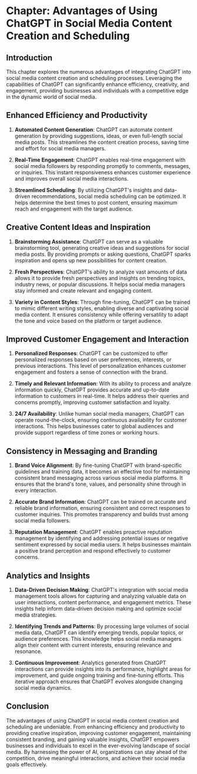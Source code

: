 Chapter: Advantages of Using ChatGPT in Social Media Content Creation and Scheduling
====================================================================================

Introduction
------------

This chapter explores the numerous advantages of integrating ChatGPT into social media content creation and scheduling processes. Leveraging the capabilities of ChatGPT can significantly enhance efficiency, creativity, and engagement, providing businesses and individuals with a competitive edge in the dynamic world of social media.

Enhanced Efficiency and Productivity
------------------------------------

1. **Automated Content Generation**: ChatGPT can automate content generation by providing suggestions, ideas, or even full-length social media posts. This streamlines the content creation process, saving time and effort for social media managers.

2. **Real-Time Engagement**: ChatGPT enables real-time engagement with social media followers by responding promptly to comments, messages, or inquiries. This instant responsiveness enhances customer experience and improves overall social media interactions.

3. **Streamlined Scheduling**: By utilizing ChatGPT's insights and data-driven recommendations, social media scheduling can be optimized. It helps determine the best times to post content, ensuring maximum reach and engagement with the target audience.

Creative Content Ideas and Inspiration
--------------------------------------

1. **Brainstorming Assistance**: ChatGPT can serve as a valuable brainstorming tool, generating creative ideas and suggestions for social media posts. By providing prompts or asking questions, ChatGPT sparks inspiration and opens up new possibilities for content creation.

2. **Fresh Perspectives**: ChatGPT's ability to analyze vast amounts of data allows it to provide fresh perspectives and insights on trending topics, industry news, or popular discussions. It helps social media managers stay informed and create relevant and engaging content.

3. **Variety in Content Styles**: Through fine-tuning, ChatGPT can be trained to mimic different writing styles, enabling diverse and captivating social media content. It ensures consistency while offering versatility to adapt the tone and voice based on the platform or target audience.

Improved Customer Engagement and Interaction
--------------------------------------------

1. **Personalized Responses**: ChatGPT can be customized to offer personalized responses based on user preferences, interests, or previous interactions. This level of personalization enhances customer engagement and fosters a sense of connection with the brand.

2. **Timely and Relevant Information**: With its ability to process and analyze information quickly, ChatGPT provides accurate and up-to-date information to customers in real-time. It helps address their queries and concerns promptly, improving customer satisfaction and loyalty.

3. **24/7 Availability**: Unlike human social media managers, ChatGPT can operate round-the-clock, ensuring continuous availability for customer interactions. This helps businesses cater to global audiences and provide support regardless of time zones or working hours.

Consistency in Messaging and Branding
-------------------------------------

1. **Brand Voice Alignment**: By fine-tuning ChatGPT with brand-specific guidelines and training data, it becomes an effective tool for maintaining consistent brand messaging across various social media platforms. It ensures that the brand's tone, values, and personality shine through in every interaction.

2. **Accurate Brand Information**: ChatGPT can be trained on accurate and reliable brand information, ensuring consistent and correct responses to customer inquiries. This promotes transparency and builds trust among social media followers.

3. **Reputation Management**: ChatGPT enables proactive reputation management by identifying and addressing potential issues or negative sentiment expressed by social media users. It helps businesses maintain a positive brand perception and respond effectively to customer concerns.

Analytics and Insights
----------------------

1. **Data-Driven Decision Making**: ChatGPT's integration with social media management tools allows for capturing and analyzing valuable data on user interactions, content performance, and engagement metrics. These insights help inform data-driven decision making and optimize social media strategies.

2. **Identifying Trends and Patterns**: By processing large volumes of social media data, ChatGPT can identify emerging trends, popular topics, or audience preferences. This knowledge helps social media managers align their content with current interests, ensuring relevance and resonance.

3. **Continuous Improvement**: Analytics generated from ChatGPT interactions can provide insights into its performance, highlight areas for improvement, and guide ongoing training and fine-tuning efforts. This iterative approach ensures that ChatGPT evolves alongside changing social media dynamics.

Conclusion
----------

The advantages of using ChatGPT in social media content creation and scheduling are undeniable. From enhancing efficiency and productivity to providing creative inspiration, improving customer engagement, maintaining consistent branding, and gaining valuable insights, ChatGPT empowers businesses and individuals to excel in the ever-evolving landscape of social media. By harnessing the power of AI, organizations can stay ahead of the competition, drive meaningful interactions, and achieve their social media goals effectively.
